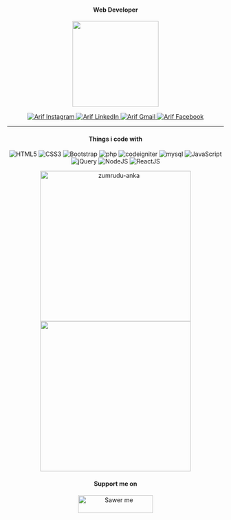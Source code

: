 <p><h4 align="center">Web Developer</h4></p>
<p align="center"><img src="https://user-images.githubusercontent.com/26188697/180601594-d39a310f-71a0-42a9-aa7c-b38d5d317170.gif" width="200px" height="200px"></p>
<p align="center">
  <a target="_blank" href="https://instagram.com/arifsiddikm">
    <img alt="Arif Instagram" src="https://img.shields.io/badge/Instagram-ff0000?style=flat-square&logo=instagram&logoColor=white" />
  </a>
  <a target="_blank" href="https://www.linkedin.com/in/arifsiddikm/">
    <img alt="Arif LinkedIn" src="https://img.shields.io/badge/LinkedIn-0077B5?style=flat-square&logo=linkedin&logoColor=white" />
  </a>
  <a target="_blank" href="mailto:arifsiddikmuharam@gmail.com">
    <img alt="Arif Gmail" src="https://img.shields.io/badge/Gmail-D14836?style=flat-square&logo=gmail&logoColor=white" />
  </a>
  <a target="_blank" href="https://www.facebook.com/arifsiddikm">
    <img alt="Arif Facebook" src="https://img.shields.io/badge/Facebook-3b5998?style=flat-square&logo=facebook&logoColor=white" />
  </a>
</p>

---

<p><h4 align="center">Things i code with</h4></p>
<p align="center">
  <img alt="HTML5" src="https://img.shields.io/badge/html5-%23E34F26.svg?style=flat-square&logo=html5&logoColor=white" />
  <img alt="CSS3" src="https://img.shields.io/badge/css3-%231572B6.svg?style=flat-square&logo=css3&logoColor=white" />
  <img alt="Bootstrap" src="https://img.shields.io/badge/bootstrap-%23563D7C.svg?style=flat-square&logo=bootstrap&logoColor=white" />
  <img alt="php" src="https://img.shields.io/badge/PHP-777BB4?style=flat-square&logo=php&logoColor=white" />
  <img alt="codeigniter" src="https://img.shields.io/badge/CodeIgniter-%23EF4223.svg?style=flat-square&logo=codeIgniter&logoColor=white" />
  <img alt="mysql" src="https://img.shields.io/badge/MySQL-00000F?style=flat-square&logo=mysql&logoColor=white" />
  <img alt="JavaScript" src="https://img.shields.io/badge/javascript-%23323330.svg?style=flat-square&logo=javascript&logoColor=%23F7DF1E" />
  <img alt="jQuery" src="https://img.shields.io/badge/jQuery-0769AD?style=flat-square&logo=jquery&logoColor=white" />
  <img alt="NodeJS" src="https://img.shields.io/badge/node.js-6DA55F?style=flat-square&logo=node.js&logoColor=white" />
  <img alt="ReactJS" src="https://img.shields.io/badge/react-%2320232a.svg?style=flat-square&logo=react&logoColor=%2361DAFB" />
</p>

<p align=center>
  <div align=center>
    <a href="https://github.com/denvercoder1/github-readme-streak-stats" title="Go to Source">
      <img width=350 src="https://github-readme-stats.vercel.app/api?username=arifsiddikm&theme=ayu-mirage&border=61dafb&hide_border=true" alt="zumrudu-anka" />
    </a>
    <a href="https://github.com/anuraghazra/github-readme-stats" title="Go to Source">
      <img width=350 src="https://github-readme-streak-stats.herokuapp.com/?user=arifsiddikm&theme=ayu-mirage&border_color=61dafb&hide_border=true" />
    </a>
  </div>
</p>

<p><h4 align="center">Support me on</h4></p>
<p align="center">
  <a href="https://saweria.co/arifsiddikm" target="_blank"><img src="https://user-images.githubusercontent.com/26188697/180601310-e82c63e4-412b-4c36-b7b5-7ba713c80380.png" alt="Sawer me" height="41" width="174"></a>
<p align="center">
